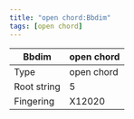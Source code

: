 ```yaml
---
title: "open chord:Bbdim"
tags: [open chord]
---
```


|Bbdim|open chord|
|---|---|
|Type|open chord|
|Root string|5|
|Fingering|X12020|

